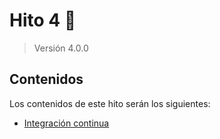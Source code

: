 # Hito 4 :pushpin:
> Versión 4.0.0

## Contenidos
Los contenidos de este hito serán los siguientes:
- [Integración continua](./hito4-1.md)